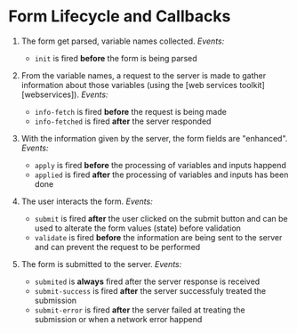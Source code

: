 # Form Lifecycle and Callbacks

1. The form get parsed, variable names collected.
   _Events:_
   * `init` is fired __before__ the form is being parsed

2. From the variable names, a request to the server is made to gather information about those
   variables (using the [web services toolkit][webservices]).
   _Events:_
   * `info-fetch` is fired __before__ the request is being made
   * `info-fetched` is fired __after__ the server responded

3. With the information given by the server, the form fields are "enhanced".
   _Events:_
   * `apply` is fired __before__ the processing of variables and inputs happend
   * `applied` is fired __after__ the processing of variables and inputs has been done
   
4. The user interacts the form.
   _Events:_
   * `submit` is fired __after__ the user clicked on the submit button and can be used to alterate
     the form values (state) before validation
   * `validate` is fired __before__ the information are being sent to the server and can prevent
     the request to be performed

5. The form is submitted to the server.
   _Events:_
   * `submited` is __always__ fired after the server response is received
   * `submit-success` is fired __after__ the server successfuly treated the submission
   * `submit-error` is fired __after__ the server failed at treating the submission
     or when a network error happend

